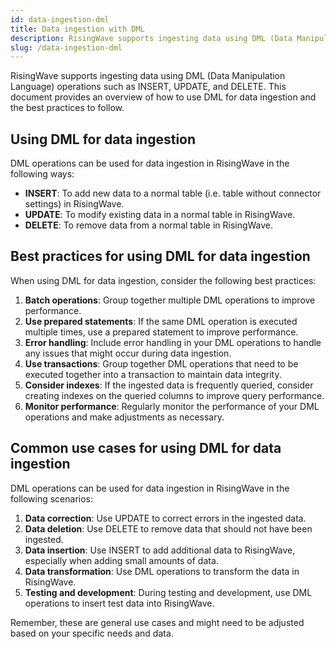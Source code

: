```yaml
---
id: data-ingestion-dml
title: Data ingestion with DML
description: RisingWave supports ingesting data using DML (Data Manipulation Language) operations such as INSERT, UPDATE, and DELETE. This document provides an overview of how to use DML for data ingestion and the best practices to follow.
slug: /data-ingestion-dml
---
```

<head>
  <link rel="canonical" href="https://docs.risingwave.com/docs/current/data-ingestion-dml/" />
</head>

RisingWave supports ingesting data using DML (Data Manipulation Language) operations such as INSERT, UPDATE, and DELETE. This document provides an overview of how to use DML for data ingestion and the best practices to follow.

## Using DML for data ingestion

DML operations can be used for data ingestion in RisingWave in the following ways:

- **INSERT**: To add new data to a normal table (i.e. table without connector settings) in RisingWave.
- **UPDATE**: To modify existing data in a normal table in RisingWave.
- **DELETE**: To remove data from a normal table in RisingWave.

## Best practices for using DML for data ingestion

When using DML for data ingestion, consider the following best practices:

1. **Batch operations**: Group together multiple DML operations to improve performance.
2. **Use prepared statements**: If the same DML operation is executed multiple times, use a prepared statement to improve performance.
3. **Error handling**: Include error handling in your DML operations to handle any issues that might occur during data ingestion.
4. **Use transactions**: Group together DML operations that need to be executed together into a transaction to maintain data integrity.
5. **Consider indexes**: If the ingested data is frequently queried, consider creating indexes on the queried columns to improve query performance.
6. **Monitor performance**: Regularly monitor the performance of your DML operations and make adjustments as necessary.

## Common use cases for using DML for data ingestion

DML operations can be used for data ingestion in RisingWave in the following scenarios:

1. **Data correction**: Use UPDATE to correct errors in the ingested data.
2. **Data deletion**: Use DELETE to remove data that should not have been ingested.
3. **Data insertion**: Use INSERT to add additional data to RisingWave, especially when adding small amounts of data.
4. **Data transformation**: Use DML operations to transform the data in RisingWave.
5. **Testing and development**: During testing and development, use DML operations to insert test data into RisingWave.

Remember, these are general use cases and might need to be adjusted based on your specific needs and data.
